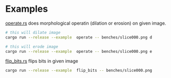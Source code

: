 # Examples
[operate.rs](operate.rs) does morphological operatin (dilation or erosion) on given image.

```bash
# this will dilate image
cargo run --release --example  operate -- benches/slice000.png d

# this will erode image
cargo run --release --example  operate -- benches/slice000.png e
```

[flip_bits.rs](flip_bits.rs) flips bits in given image

```bash
cargo run --release --example  flip_bits -- benches/slice000.png
```
